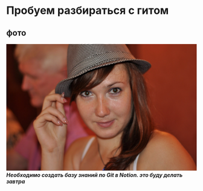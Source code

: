 # Пробуем разбираться с гитом
## фото
![мое фото](my.jpg)
__*Необходимо создать базу знаний по Git в Notion. это буду делать завтра*__
